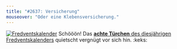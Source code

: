 ```yaml
---
title: "#2637: Versicherung"
mouseover: "Oder eine Klebensversicherung."
---
```


<a href="http://www.fonflatter.de/der-fetzige-fredventskalender-2012" title="Der fetzige Fredventskalender"><img src="http://www.fonflatter.de/adv12/fredventskalender_banner.png" alt="Fredventskalender" /></a>
Schööön! Das <a href="http://www.fonflatter.de/2012/12/08/das-8-turchen-2/"><strong>achte Türchen</strong> des diesjährigen Fredventskalenders</a> quietscht vergnügt vor sich hin.
:keks:

